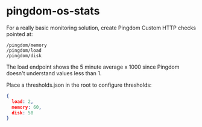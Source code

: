 # pingdom-os-stats

For a really basic monitoring solution, create Pingdom Custom HTTP checks pointed at:

    /pingdom/memory
    /pingdom/load
    /pingdom/disk

The load endpoint shows the 5 minute average x 1000 since Pingdom doesn't understand values less than 1.

Place a thresholds.json in the root to configure thresholds:

```json
{
  load: 2,
  memory: 60,
  disk: 50
}
```